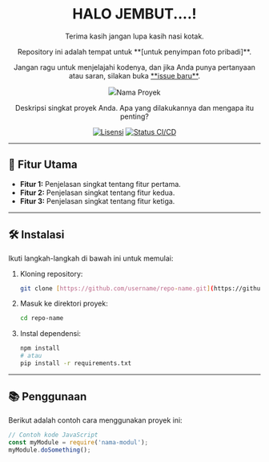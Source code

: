 <div align="center">
  <h1>HALO JEMBUT....!</h1>
  <p>Terima kasih jangan lupa kasih nasi kotak.</p>
  <p>Repository ini adalah tempat untuk **[untuk penyimpan foto pribadi]**.</p>
  <p>Jangan ragu untuk menjelajahi kodenya, dan jika Anda punya pertanyaan atau saran, silakan buka <a href="#">**issue baru**</a>.</p>
</div>
<div align="center">
  <img src=Assets/Screenshot_2025-08-24-18-01-56-02.jpgalt=Logo mizaa
  <h1>Nama Proyek</h1>
  <p>Deskripsi singkat proyek Anda. Apa yang dilakukannya dan mengapa itu penting?</p>

  [![Lisensi](https://img.shields.io/github/license/username/repo-name)](https://github.com/username/repo-name/blob/main/LICENSE)
  [![Status CI/CD](https://img.shields.io/github/actions/workflow/status/username/repo-name/ci.yml)](https://github.com/username/repo-name/actions/workflows/ci.yml)
</div>

---

## 🚀 Fitur Utama

-   **Fitur 1:** Penjelasan singkat tentang fitur pertama.
-   **Fitur 2:** Penjelasan singkat tentang fitur kedua.
-   **Fitur 3:** Penjelasan singkat tentang fitur ketiga.

---

## 🛠️ Instalasi

Ikuti langkah-langkah di bawah ini untuk memulai:

1.  Kloning repository:
    ```bash
    git clone [https://github.com/username/repo-name.git](https://github.com/username/repo-name.git)
    ```
2.  Masuk ke direktori proyek:
    ```bash
    cd repo-name
    ```
3.  Instal dependensi:
    ```bash
    npm install
    # atau
    pip install -r requirements.txt
    ```

---

## 📚 Penggunaan

Berikut adalah contoh cara menggunakan proyek ini:

```js
// Contoh kode JavaScript
const myModule = require('nama-modul');
myModule.doSomething();
